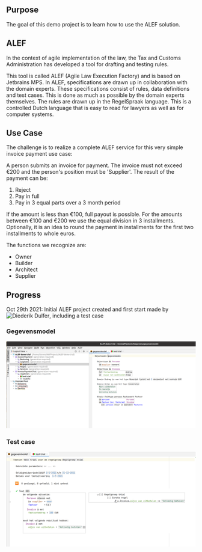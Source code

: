 ## Purpose

The goal of this demo project is to learn how to use the ALEF solution.

## ALEF

In the context of agile implementation of the law, the Tax and Customs Administration has developed a tool for drafting and testing rules.

This tool is called ALEF (Agile Law Execution Factory) and is based on Jetbrains MPS. In ALEF, specifications are drawn up in collaboration with the domain experts. These specifications consist of rules, data definitions and test cases. This is done as much as possible by the domain experts themselves. The rules are drawn up in the RegelSpraak language. This is a controlled Dutch language that is easy to read for lawyers as well as for computer systems.

## Use Case

The challenge is to realize a complete ALEF service for this very simple invoice payment use case:

A person submits an invoice for payment. The invoice must not exceed €200 and the person's position must be 'Supplier'. The result of the payment can be:
1. Reject
2. Pay in full
3. Pay in 3 equal parts over a 3 month period

If the amount is less than €100, full payout is possible. For the amounts between €100 and €200 we use the equal division in 3 installments. Optionally, it is an idea to round the payment in installments for the first two installments to whole euros.

The functions we recognize are:
- Owner
- Builder
- Architect
- Supplier

## Progress

Oct 29th 2021: Initial ALEF project created and first start made by ![Diederik Dulfer](https://github.com/diederikd), including a test case

### Gegevensmodel
![Gegevensmodel](images/Gegevensmodel.png)

### Test case
![Test case](images/testtrial.png)
